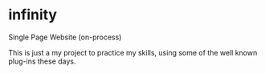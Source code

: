 infinity
========

Single Page Website (on-process)

This is just a my project to practice my skills, using 
some of the well known plug-ins these days.
